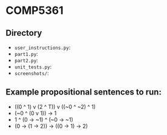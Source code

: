 # COMP5361

## Directory

* `user_instructions.py`: 
* `part1.py`:
* `part2.py`:
* `unit_tests.py`:
* `screenshots/`:

## Example propositional sentences to run:
* ((0 ^ 1) v (2 ^ T)) v ((~0 ^ ~2) ^ 1)
* (~0 ^ (0 v 1)) -> 1
* 1 ^ (0 -> ~1) ^ (~0 -> ~1)
* (0 -> (1 -> 2)) -> ((0 -> 1) -> 2)
